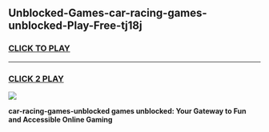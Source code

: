 
## Unblocked-Games-car-racing-games-unblocked-Play-Free-tj18j
<h3>
<a href="https://premium76.site?title=car-racing-games-unblocked&ref=20A">CLICK TO PLAY</a></h3>
<hr>

<h3>
<a href="https://premium76.site?title=car-racing-games-unblocked&ref=20A">CLICK 2 PLAY</a>
  
</h3>

<a href="https://premium76.site?title=car-racing-games-unblocked&ref=20A"><img src="https://clearcache.store/games.png"></a>


**car-racing-games-unblocked games unblocked: Your Gateway to Fun and Accessible Online Gaming**
